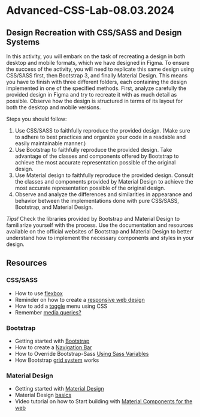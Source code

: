 # Advanced-CSS-Lab-08.03.2024
## Design Recreation with CSS/SASS and Design Systems

In this activity, you will embark on the task of recreating a design in both desktop and mobile formats, which we have designed in Figma. To ensure the success of the activity, you will need to replicate this same design using CSS/SASS first, then Bootstrap 3, and finally Material Design. This means you have to finish with three different folders, each containing the design implemented in one of the specified methods.
First, analyze carefully the provided design in Figma and try to recreate it with as much detail as possible. Observe how the design is structured in terms of its layout for both the desktop and mobile versions. 

Steps you should follow:
1. Use CSS/SASS to faithfully reproduce the provided design. (Make sure to adhere to best practices and organize your code in a readable and easily maintainable manner.)
2. Use Bootstrap to faithfully reproduce the provided design.  Take advantage of the classes and components offered by Bootstrap to achieve the most accurate representation possible of the original design. 
3. Use Material design to faithfully reproduce the provided design. Consult the classes and components provided by Material Design to achieve the most accurate representation possible of the original design. 
4. Observe and analyze the differences and similarities in appearance and behavior between the implementations done with pure CSS/SASS, Bootstrap, and Material Design. 

*Tips!* Check the libraries provided by Bootstrap and Material Design to familiarize yourself with the process. Use the documentation and resources available on the official websites of Bootstrap and Material Design to better understand how to implement the necessary components and styles in your design.

## Resources

### CSS/SASS
- How to use [flexbox](https://www.w3schools.com/css/css3_flexbox.asp)
- Reminder on how to create a [responsive web design](https://www.w3schools.com/css/css_rwd_intro.asp)
- How to add a [toggle](https://blog.logrocket.com/create-responsive-mobile-menu-with-css-no-javascript/) menu using CSS 
- Remember [media queries?](https://www.google.com/search?q=CSS%2FSASS+responsive&oq=CSS%2FSASS+responsive&gs_lcrp=EgZjaHJvbWUyBggAEEUYOTIGCAEQRRg60gEIMjc1NGowajeoAgCwAgA&sourceid=chrome&ie=UTF-8#fpstate=ive&vld=cid:198c514c,vid:r9fZZpcfdXg,st:0)

### Bootstrap

- Getting started with [Bootstrap](https://getbootstrap.com/docs/5.2/getting-started/introduction/) 
- How to create a [Navigation Bar]( https://mdbootstrap.com/docs/standard/navigation/navbar/) 
- How to Override Bootstrap-Sass [Using Sass Variables](https://zealousweb.medium.com/how-to-override-bootstrap-sass-using-sass-variables-cdb39ae47912)
- How Bootstrap [grid system](https://getbootstrap.com/docs/4.0/layout/grid/) works

### Material Design

- Getting started with [Material Design](https://m2.material.io/develop/web/getting-started)
- Material Design [basics](https://codelabs.developers.google.com/codelabs/mdc-101-web#0)
- Video tutorial on how to Start building with [Material Components for the web](https://www.youtube.com/watch?v=ckCe0xZv3Co)



